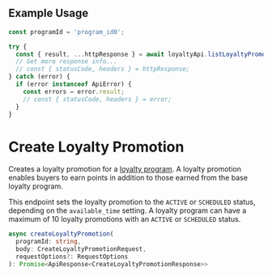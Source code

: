 ## Example Usage

```ts
const programId = 'program_id0';

try {
  const { result, ...httpResponse } = await loyaltyApi.listLoyaltyPromotions(programId);
  // Get more response info...
  // const { statusCode, headers } = httpResponse;
} catch (error) {
  if (error instanceof ApiError) {
    const errors = error.result;
    // const { statusCode, headers } = error;
  }
}
```

# Create Loyalty Promotion

Creates a loyalty promotion for a [loyalty program](../../doc/models/loyalty-program.md). A loyalty promotion
enables buyers to earn points in addition to those earned from the base loyalty program.

This endpoint sets the loyalty promotion to the `ACTIVE` or `SCHEDULED` status, depending on the
`available_time` setting. A loyalty program can have a maximum of 10 loyalty promotions with an
`ACTIVE` or `SCHEDULED` status.

```ts
async createLoyaltyPromotion(
  programId: string,
  body: CreateLoyaltyPromotionRequest,
  requestOptions?: RequestOptions
): Promise<ApiResponse<CreateLoyaltyPromotionResponse>>
```
